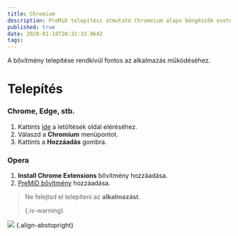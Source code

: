 ```yaml
---
title: Chromium
description: PreMiD telepítési útmutató Chromeium alapú böngészők esetében
published: true
date: 2020-01-18T20:32:33.964Z
tags:
---
```


A bővítmény telepítése rendkívül fontos az alkalmazás működéséhez.

# Telepítés
### Chrome, Edge, stb.
1. Kattints [ide](https://premid.app/downloads) a letöltések oldal eléréséhez.
2. Válaszd a **Chromium** menüpontot.
3. Kattints a **Hozzáadás** gombra.

### Opera
1. **Install Chrome Extensions** bővítmény hozzáadása.
2. [PreMiD bővítmény](https://premid.app/downloads) hozzáadása.

> Ne felejtsd el telepíteni az **alkalmazást**. </p> 
> 
> {.is-warning}</blockquote> 
> 
> ![](https://img.icons8.com/color/2x/chrome.png) {.align-abstopright}